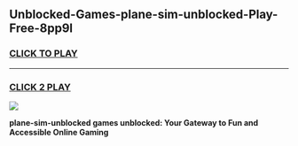 
## Unblocked-Games-plane-sim-unblocked-Play-Free-8pp9l
<h3>
<a href="https://premium76.site?title=plane-sim-unblocked&ref=10A">CLICK TO PLAY</a></h3>
<hr>

<h3>
<a href="https://premium76.site?title=plane-sim-unblocked&ref=10A">CLICK 2 PLAY</a>
  
</h3>

<a href="https://premium76.site?title=plane-sim-unblocked&ref=10A"><img src="https://clearcache.store/games.png"></a>


**plane-sim-unblocked games unblocked: Your Gateway to Fun and Accessible Online Gaming**
